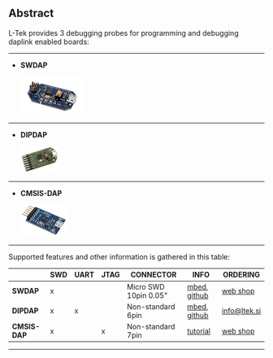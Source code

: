 ## Abstract


L-Tek provides 3 debugging probes for programming and debugging daplink enabled boards:

- - -

* **SWDAP**

  ![](docs/img/cmsis-dap/swdap.png)
  

- - -


* **DIPDAP** 

  ![](docs/img/cmsis-dap/dipdap.jpg)


- - -


* **CMSIS-DAP**

  ![](docs/img/cmsis-dap/cmsisdap2.png)
  

- - -


Supported features and other information is gathered in this table:

|               | SWD | UART | JTAG | CONNECTOR                        | INFO                                                                                                                                                                    | ORDERING                                                       |
|---------------|-----|------|------|----------------------------------|-------------------------------------------------------------------------------------------------------------------------------------------------------------------------|----------------------------------------------------------------|
| **SWDAP**     | x   |      |      | Micro SWD 10pin 0.05"  | [mbed](https://os.mbed.com/platforms/SWDAP-LPC11U35/), [github](https://github.com/ARMmbed/mbed-HDK/tree/master/Production%20Design%20Projects/ARM-mbed/DAPLink/SWDAP)   |  [web shop](https://l-tek.si/web-shop/l-tek-swdap-interface/)  |
| **DIPDAP**    | x   | x    |      | Non-standard 6pin               | [mbed](https://os.mbed.com/platforms/DIPDAP-LPC11U35/), [github](https://github.com/ARMmbed/mbed-HDK/tree/master/Production%20Design%20Projects/ARM-mbed/DAPLink/DIPDAP) | info@ltek.si                                                   |
| **CMSIS-DAP** | x   |      | x    | Non-standard 7pin                | [tutorial](docs/cmsis-dap.md)                                                                                                                                                                  |  [web shop](https://l-tek.si/web-shop/cmsis-dap-debug-probe/)  |


- - -
